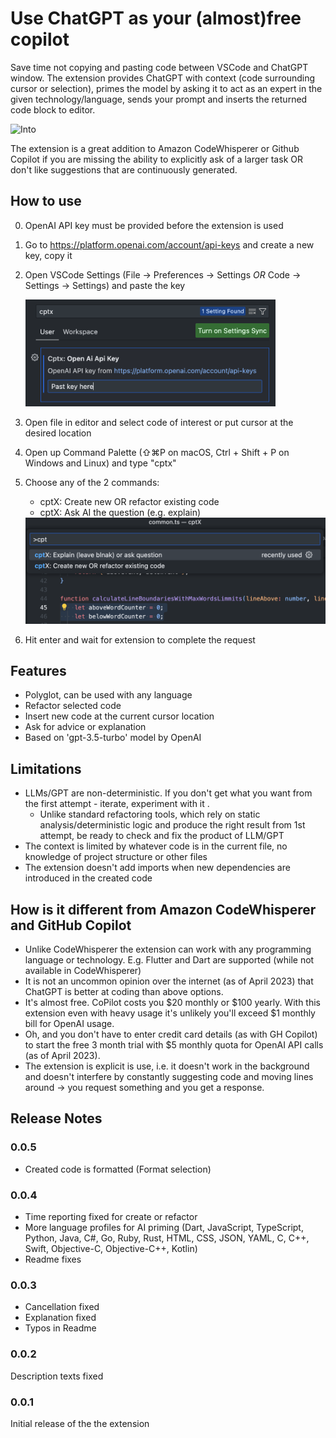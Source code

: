 # Use ChatGPT as your (almost)free copilot
Save time not copying and pasting code between VSCode and ChatGPT window. The extension provides ChatGPT with context (code surrounding cursor or selection), primes the model by asking it to act as an expert in the given technology/language, sends your prompt and inserts the returned code block to editor.

![Into](images/intro.gif)

The extension is a great addition to Amazon CodeWhisperer or Github Copilot if you are missing the ability to explicitly ask of a larger task OR don't like suggestions that are continuously generated.

## How to use
0. OpenAI API key must be provided before the extension is used
1. Go to https://platform.openai.com/account/api-keys and create a new key, copy it
2. Open VSCode Settings (File → Preferences → Settings *OR* Code → Settings → Settings) and paste the key

    <img src="images/settings.png" alt="drawing" width="400"/>

3. Open file in editor and select code of interest or put cursor at the desired location
4. Open up Command Palette (⇧⌘P on macOS, Ctrl + Shift + P on Windows and Linux) and type "cptx"
5. Choose any of the 2 commands:
    - cptX: Create new OR refactor existing code
    - cptX: Ask AI the question (e.g. explain)

    <img src="images/commands.png" alt="drawing" width="500"/>

6. Hit enter and wait for extension to complete the request

## Features
- Polyglot, can be used with any language
- Refactor selected code
- Insert new code at the current cursor location
- Ask for advice or explanation
- Based on 'gpt-3.5-turbo' model by OpenAI

## Limitations
- LLMs/GPT are non-deterministic. If you don't get what you want from the first attempt - iterate, experiment with it  .
    - Unlike standard refactoring tools, which rely on static analysis/deterministic logic and produce the right result from 1st attempt, be ready to check and fix the product of LLM/GPT
- The context is limited by whatever code is in the current file, no knowledge of project structure or other files
- The extension doesn't add imports when new dependencies are introduced in the created code

## How is it different from Amazon CodeWhisperer and GitHub Copilot
- Unlike CodeWhisperer the extension can work with any programming language or technology. E.g. Flutter and Dart are supported (while not available in CodeWhisperer)
- It is not an uncommon opinion over the internet (as of April 2023) that ChatGPT is better at coding than above options.
- It's almost free. CoPilot costs you $20 monthly or $100 yearly. With this extension even with heavy usage it's unlikely you'll exceed $1 monthly bill for OpenAI usage.
- Oh, and you don't have to enter credit card details (as with GH Copilot) to start the free 3 month trial with $5 monthly quota for OpenAI API calls (as of April 2023).
- The extension is explicit is use, i.e. it doesn't work in the background and doesn't interfere by constantly suggesting code and moving lines around -> you request something and you get a response.

## Release Notes

### 0.0.5
- Created code is formatted (Format selection)

### 0.0.4
- Time reporting fixed for create or refactor
- More language profiles for AI priming (Dart, JavaScript, TypeScript, Python, Java, C#, Go, Ruby, Rust, HTML, CSS, JSON, YAML, C, C++, Swift, Objective-C, Objective-C++, Kotlin)
- Readme fixes

### 0.0.3
- Cancellation fixed
- Explanation fixed
- Typos in Readme

### 0.0.2

Description texts fixed

### 0.0.1

Initial release of the the extension